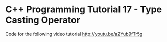 C++ Programming Tutorial 17 - Type Casting Operator
===================================================

Code for the following video tutorial http://youtu.be/a2Yub9fTr5g
